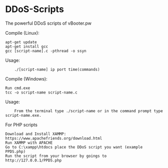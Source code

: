 # DDoS-Scripts

The powerful DDoS scripts of vBooter.pw

Compile (Linux):

	apt-get update
	apt-get install gcc
	gcc [script-name].c -pthread -o ssyn
Usage:

		./[script-name] ip port time(commands)
Compile (Windows):

	Run cmd.exe
	tcc -o script-name script-name.c
Usage:

		From the terminal type ./script-name or in the command prompt type script-name.exe.		
For PHP scripts

	Download and Install XAMMP: https://www.apachefriends.org/download.html
	Run XAMMP with APACHE 
	Go to C:\xampp\htdocs place the DDoS script you want (example PPDS.php)
	Run the script from your browser by goings to http://127.0.0.1/PPDS.php
